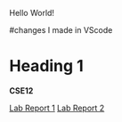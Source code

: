 Hello World!

#changes I made in VScode
# Heading 1	
**CSE12**	

[Lab Report 1](https://8yby8sd.github.io/cse15l-lab-reports/lab-report-1-week-2.html)
[Lab Report 2](https://8yby8sd.github.io/cse15l-lab-reports/lab-report-2-week-4.html)
